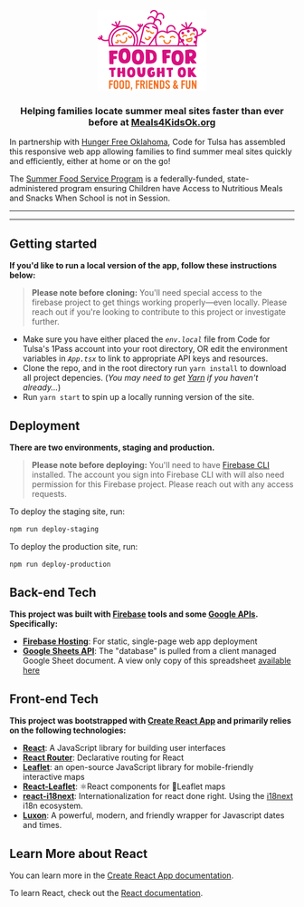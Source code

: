 <p align="center">
  <img width="192" height="142" src='./src/img/food-for-thought-logo.png?raw=true' alt="Food for Thought OK" />
</p>

<h3 align="center">
  <b>Helping families locate summer meal sites faster than ever before at <a href="https://meals4kidsok.org">Meals4KidsOk.org</a></b>
</h3>

In partnership with [Hunger Free Oklahoma](https://hungerfreeok.org/), Code for Tulsa has assembled this responsive web app allowing families to find summer meal sites quickly and efficiently, either at home or on the go!

The [Summer Food Service Program](https://www.fns.usda.gov/sfsp/summer-food-service-program) is a federally-funded, state-administered program ensuring Children have Access to Nutritious Meals and Snacks When School is not in Session.

---
---

## Getting started
__If you'd like to run a local version of the app, follow these instructions below:__
> __Please note before cloning:__  You'll need special access to the firebase project to get things working properly—even locally.  Please reach out if you're looking to contribute to this project or investigate further.

* Make sure you have either placed the _`env.local`_ file from Code for Tulsa's 1Pass account into your root directory, OR edit the environment variables in _`App.tsx`_ to link to appropriate API keys and resources.
* Clone the repo, and in the root directory run `yarn install` to download all project depencies. (_You may need to get [Yarn](https://yarnpkg.com/en/) if you haven't already..._)
* Run `yarn start` to spin up a locally running version of the site.


## Deployment
__There are two environments, staging and production.__
> __Please note before deploying:__  You'll need to have [Firebase CLI](https://firebase.google.com/docs/cli) installed.  The account you sign into Firebase CLI with will also need permission for this Firebase project.  Please reach out with any access requests.

To deploy the staging site, run:
```BASH
npm run deploy-staging
```

To deploy the production site, run:
```BASH
npm run deploy-production
```


## Back-end Tech
__This project was built with [Firebase](https://firebase.google.com/) tools and some [Google APIs](https://developers.google.com/apis-explorer/).  Specifically:__
* __[Firebase Hosting](https://firebase.google.com/products/hosting)__: For static, single-page web app deployment
* __[Google Sheets API](https://developers.google.com/sheets/api/)__: The "database" is pulled from a client managed Google Sheet document.  A view only copy of this spreadsheet [available here](https://docs.google.com/spreadsheets/d/1eZNA8Qsxc9xZQu4NQBBo2FHqB5rDiIBj4R15AeDZiw4/edit?usp=sharing)


## Front-end Tech
__This project was bootstrapped with [Create React App](https://github.com/facebook/create-react-app) and primarily relies on the following technologies:__

* __[React](https://reactjs.org/)__: A JavaScript library for building user interfaces
* __[React Router](https://reacttraining.com/react-router/)__: Declarative routing for React
* __[Leaflet](https://leafletjs.com/)__: an open-source JavaScript library
for mobile-friendly interactive maps
* __[React-Leaflet](https://react-leaflet.js.org/)__: ⚛️React components for 🍃Leaflet maps
* __[react-i18next](https://react.i18next.com/)__: Internationalization for react done right. Using the [i18next](https://www.i18next.com/) i18n ecosystem.
* __[Luxon](https://moment.github.io/luxon/)__: A powerful, modern, and friendly wrapper for Javascript dates and times.


## Learn More about React
You can learn more in the [Create React App documentation](https://facebook.github.io/create-react-app/docs/getting-started).

To learn React, check out the [React documentation](https://reactjs.org/).
